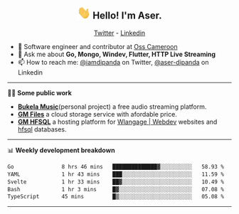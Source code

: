 <h2 align="center"> <img src="https://github.com/gabriel-TheCode/gabriel-TheCode/blob/master/gifs/Hi.gif" width="30px"> Hello! I'm Aser.</h2>
<p align="center">
  <a href="https://twitter.com/iamdipanda">Twitter</a> - 
  <a href="https://www.linkedin.com/in/aser-dipanda/">Linkedin</a>
</p>


- 🔭 Software engineer and contributor at [Oss Cameroon](https://github.com/osscameroon)
- 💬 Ask me about **Go, Mongo, Windev, Flutter, HTTP Live Streaming**
- 📫 How to reach me: [@iamdipanda](https://twitter.com/iamdipanda) on Twitter, [@aser-dipanda](https://www.linkedin.com/in/aser-dipanda/) on Linkedin

-------

👨‍💻 **Some public work**

- **[Bukela Music](https://music.bukela.co)**(personal project) a free audio streaming platform. 
- **[GM Files](https://gamesmania.io)** a cloud storage service with afordable price.
- **[GM HFSQL](https://gamesmania.io)** a hosting platform for [Wlangage | Webdev](https://pcsoft.fr/webdev/index.html) websites and [hfsql](https://pcsoft.fr/accueilpub/hfsql.htm) databases.
-------

📊 **Weekly development breakdown**

<!--START_SECTION:waka-->

```txt
Go               8 hrs 46 mins   ██████████████▓░░░░░░░░░░   58.93 %
YAML             1 hr 43 mins    ███░░░░░░░░░░░░░░░░░░░░░░   11.59 %
Svelte           1 hr 33 mins    ██▓░░░░░░░░░░░░░░░░░░░░░░   10.49 %
Bash             1 hr 3 mins     █▓░░░░░░░░░░░░░░░░░░░░░░░   07.08 %
TypeScript       45 mins         █▒░░░░░░░░░░░░░░░░░░░░░░░   05.08 %
```

<!--END_SECTION:waka-->

-------

